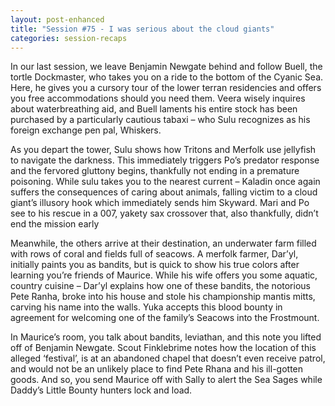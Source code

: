 ```yaml
---
layout: post-enhanced
title: "Session #75 - I was serious about the cloud giants"
categories: session-recaps
---
```


In our last session, we leave Benjamin Newgate behind and follow Buell, the tortle Dockmaster, who takes you on a ride to the bottom of the Cyanic Sea. Here, he gives you a cursory tour of the lower terran residencies and offers you free accommodations should you need them. Veera wisely inquires about waterbreathing aid, and Buell laments his entire stock has been purchased by a particularly cautious tabaxi – who Sulu recognizes as his foreign exchange pen pal, Whiskers.

As you depart the tower, Sulu shows how Tritons and Merfolk use jellyfish to navigate the darkness. This immediately triggers Po’s predator response and the fervored gluttony begins, thankfully not ending in a premature poisoning. While sulu takes you to the nearest current – Kaladin once again suffers the consequences of caring about animals, falling victim to a cloud giant’s illusory hook which immediately sends him Skyward. Mari and Po see to his rescue in a 007, yakety sax crossover that, also thankfully, didn’t end the mission early

Meanwhile, the others arrive at their destination, an underwater farm filled with rows of coral and fields full of seacows. A merfolk farmer, Dar’yl, initially paints you as bandits, but is quick to show his true colors after learning you’re friends of Maurice. While his wife offers you some aquatic, country cuisine – Dar’yl explains how one of these bandits, the notorious Pete Ranha, broke into his house and stole his championship mantis mitts, carving his name into the walls. Yuka accepts this blood bounty in agreement for welcoming one of the family’s Seacows into the Frostmount.

In Maurice’s room, you talk about bandits, leviathan, and this note you lifted off of Benjamin Newgate. Scout Finklebrime notes how the location of this alleged ‘festival’, is at an abandoned chapel that doesn’t even receive patrol, and would not be an unlikely place to find Pete Rhana and his ill-gotten goods. And so, you send Maurice off with Sally to alert the Sea Sages while Daddy’s Little Bounty hunters lock and load.
